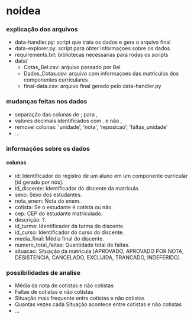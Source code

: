 # noidea


### explicação dos arquivos

- data-handler.py: script que trata os dados e gera o arquivo final
- data-explorer.py: script para obter informaçoes sobre os dados
- requirements.txt: bibliotecas necessarias para rodas os scripts
- data/
    - Cotas_Bel.csv: arquivo passado por Bel
    - Dados_Cotas.csv: arquivo com informaçoes das matriculos dos componentes curriculares
    - final-data.csv: arquivo final gerado pelo data-handler.py

### mudanças feitas nos dados

- separação das colunas de ; para ,
- valores decimais identificados com . e não ,
- removel colunas: 'unidade', 'nota', 'reposicao', 'faltas_unidade'
- ...

### informações sobre os dados

#### colunas

- id: Identificador do registro de um aluno em um componente curricular [id gerado por nós].
- id_discente: Identificador do discente da matrícula.
- sexo: Sexo dos estudantes.
- nota_enem: Nota do enem.
- cotista: Se o estudante é cotista ou não.
- cep: CEP do estudante matriculado.
- descrição: ?.
- id_turma: Identificador da turma do discente.
- id_curso: Identificador do curso do discente.
- media_final: Média final do discente.
- numero_total_faltas: Quantidade total de faltas.
- situacao: Situação da matrícula [APROVADO, APROVADO POR NOTA, DESISTENCIA, CANCELADO, EXCLUIDA, TRANCADO, INDEFERIDO] .


### possibilidades de analise

- Média da nota de cotistas e não cotistas
- Faltas de cotistas e não cotistas
- Situação mais frequente entre cotistas e não cotistas
- Quantas vezes cada Situação acontece entre cotistas e não cotistas
- ...